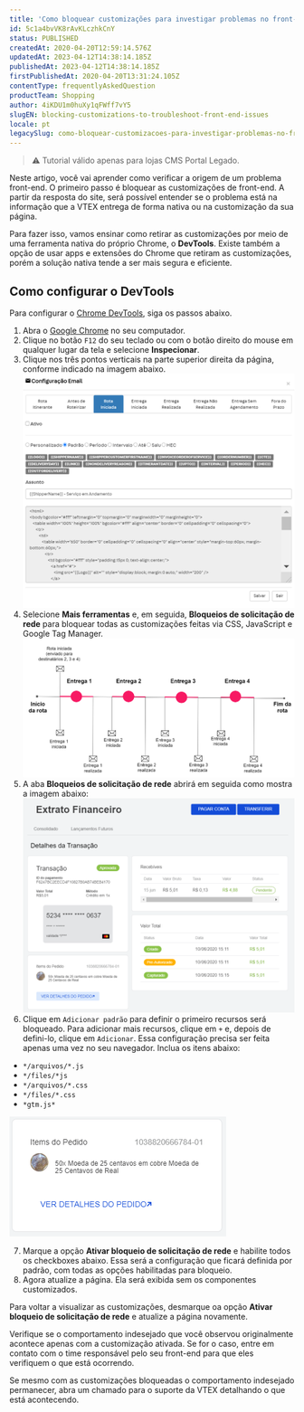 ```yaml
---
title: 'Como bloquear customizações para investigar problemas no front-end da loja'
id: 5c1a4bvVK8rAvKLczhkCnY
status: PUBLISHED
createdAt: 2020-04-20T12:59:14.576Z
updatedAt: 2023-04-12T14:38:14.185Z
publishedAt: 2023-04-12T14:38:14.185Z
firstPublishedAt: 2020-04-20T13:31:24.105Z
contentType: frequentlyAskedQuestion
productTeam: Shopping
author: 4iKDU1m0huXy1qFWff7vY5
slugEN: blocking-customizations-to-troubleshoot-front-end-issues
locale: pt
legacySlug: como-bloquear-customizacoes-para-investigar-problemas-no-front-end-da-loja
---
```


>⚠️ Tutorial válido apenas para lojas CMS Portal Legado.

Neste artigo, você vai aprender como verificar a origem de um problema front-end. O primeiro passo é bloquear as customizações de front-end. A partir da resposta do site, será possível entender se o problema está na informação que a VTEX entrega de forma nativa ou na customização da sua página.

Para fazer isso, vamos ensinar como retirar as customizações por meio de uma ferramenta nativa do próprio Chrome, o **DevTools**. Existe também a opção de usar apps e extensões do Chrome que retiram as customizações, porém a solução nativa tende a ser mais segura e eficiente.

## Como configurar o DevTools

Para configurar o [Chrome DevTools](https://developer.chrome.com/docs/devtools/), siga os passos abaixo. 

1. Abra o [Google Chrome](https://www.google.com/intl/pt-BR/chrome/) no seu computador.
2. Clique no botão `F12` do seu teclado ou com o botão direito do mouse em qualquer lugar da tela e selecione **Inspecionar**.
3. Clique nos três pontos verticais na parte superior direita da página, conforme indicado na imagem abaixo.
![Customizations1 - PT](https://raw.githubusercontent.com/vtexdocs/help-center-content/refs/heads/main/_1.png)
4. Selecione **Mais ferramentas** e, em seguida, **Bloqueios de solicitação de rede** para bloquear todas as customizações feitas via CSS, JavaScript e Google Tag Manager. 
![Customizations2 - PT](https://raw.githubusercontent.com/vtexdocs/help-center-content/refs/heads/main/_2.png)
5. A aba **Bloqueios de solicitação de rede** abrirá em seguida como mostra a imagem abaixo:
![Customizations3 - PT](https://raw.githubusercontent.com/vtexdocs/help-center-content/refs/heads/main/_3.png)
6. Clique em `Adicionar padrão` para definir o primeiro recursos será bloqueado. Para adicionar mais recursos, clique em `+` e, depois de defini-lo, clique em `Adicionar`. Essa configuração precisa ser feita apenas uma vez no seu navegador. Inclua os itens abaixo:

 * `*/arquivos/*.js`
 * `*/files/*js`
 * `*/arquivos/*.css`
 * `*/files/*.css`
 * `*gtm.js*`

![Customizations4 - PT](https://raw.githubusercontent.com/vtexdocs/help-center-content/refs/heads/main/_4.png)
<ol start ="7">
<li>Marque a opção <b>Ativar bloqueio de solicitação de rede</b> e habilite todos os checkboxes abaixo. Essa será a configuração que ficará definida por padrão, com todas as opções habilitadas para bloqueio.</li>
<li>Agora atualize a página. Ela será exibida sem os componentes customizados.</li>
</ol>

Para voltar a visualizar as customizações, desmarque oa opção **Ativar bloqueio de solicitação de rede** e atualize a página novamente.

Verifique se o comportamento indesejado que você observou originalmente acontece apenas com a customização ativada. Se for o caso, entre em contato com o time responsável pelo seu front-end para que eles verifiquem o que está ocorrendo.

Se mesmo com as customizações bloqueadas o comportamento indesejado permanecer, abra um chamado para o suporte da VTEX detalhando o que está acontecendo.

